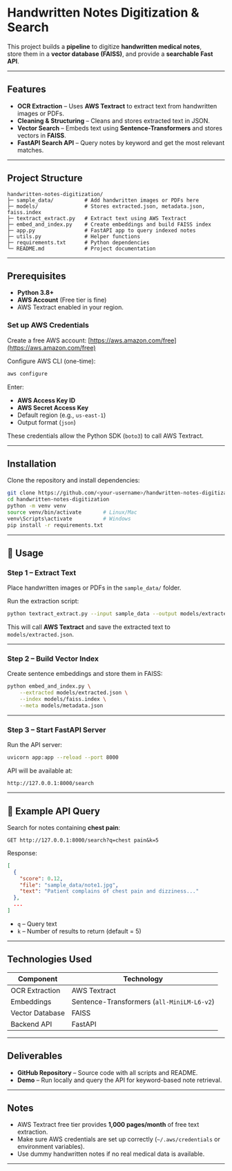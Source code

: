 # Handwritten Notes Digitization & Search

This project builds a **pipeline** to digitize **handwritten medical notes**,  
store them in a **vector database (FAISS)**, and provide a **searchable Fast API**.

---

## Features
- **OCR Extraction** – Uses **AWS Textract** to extract text from handwritten images or PDFs.
- **Cleaning & Structuring** – Cleans and stores extracted text in JSON.
- **Vector Search** – Embeds text using **Sentence-Transformers** and stores vectors in **FAISS**.
- **FastAPI Search API** – Query notes by keyword and get the most relevant matches.

---

## Project Structure
```
handwritten-notes-digitization/
├─ sample_data/          # Add handwritten images or PDFs here
├─ models/               # Stores extracted.json, metadata.json, faiss.index
├─ textract_extract.py   # Extract text using AWS Textract
├─ embed_and_index.py    # Create embeddings and build FAISS index
├─ app.py                # FastAPI app to query indexed notes
├─ utils.py              # Helper functions
├─ requirements.txt      # Python dependencies
└─ README.md             # Project documentation
```

---

## Prerequisites
- **Python 3.8+**
- **AWS Account** (Free tier is fine)
- AWS Textract enabled in your region.

### Set up AWS Credentials
Create a free AWS account: [https://aws.amazon.com/free](https://aws.amazon.com/free)

Configure AWS CLI (one-time):
```bash
aws configure
```
Enter:
- **AWS Access Key ID**
- **AWS Secret Access Key**
- Default region (e.g., `us-east-1`)
- Output format (`json`)

These credentials allow the Python SDK (`boto3`) to call AWS Textract.

---

## Installation
Clone the repository and install dependencies:
```bash
git clone https://github.com/<your-username>/handwritten-notes-digitization.git
cd handwritten-notes-digitization
python -m venv venv
source venv/bin/activate       # Linux/Mac
venv\Scripts\activate          # Windows
pip install -r requirements.txt
```

---

## 🔧 Usage

### Step 1 – Extract Text
Place handwritten images or PDFs in the `sample_data/` folder.

Run the extraction script:
```bash
python textract_extract.py --input sample_data --output models/extracted.json
```
This will call **AWS Textract** and save the extracted text to `models/extracted.json`.

---

### Step 2 – Build Vector Index
Create sentence embeddings and store them in FAISS:
```bash
python embed_and_index.py \
    --extracted models/extracted.json \
    --index models/faiss.index \
    --meta models/metadata.json
```

---

### Step 3 – Start FastAPI Server
Run the API server:
```bash
uvicorn app:app --reload --port 8000
```
API will be available at:
```
http://127.0.0.1:8000/search
```

---

## 🔎 Example API Query
Search for notes containing **chest pain**:
```
GET http://127.0.0.1:8000/search?q=chest pain&k=5
```
Response:
```json
[
  {
    "score": 0.12,
    "file": "sample_data/note1.jpg",
    "text": "Patient complains of chest pain and dizziness..."
  },
  ...
]
```
- `q` – Query text
- `k` – Number of results to return (default = 5)

---

## Technologies Used
| Component        | Technology |
|------------------|-----------|
| OCR Extraction   | AWS Textract |
| Embeddings       | Sentence-Transformers (`all-MiniLM-L6-v2`) |
| Vector Database  | FAISS |
| Backend API      | FastAPI |

---

## Deliverables
- **GitHub Repository** – Source code with all scripts and README.
- **Demo** – Run locally and query the API for keyword-based note retrieval.

---

## Notes
- AWS Textract free tier provides **1,000 pages/month** of free text extraction.
- Make sure AWS credentials are set up correctly (`~/.aws/credentials` or environment variables).
- Use dummy handwritten notes if no real medical data is available.

---
